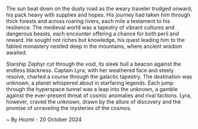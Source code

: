 
The sun beat down on the dusty road as the weary traveler trudged onward, his pack heavy with supplies and hopes. His journey had taken him through thick forests and across roaring rivers, each mile a testament to his resilience. The medieval world was a tapestry of vibrant cultures and dangerous beasts, each encounter offering a chance for both peril and reward. He sought not riches but knowledge, his quest leading him to the fabled monastery nestled deep in the mountains, where ancient wisdom awaited.

Starship Zephyr cut through the void, its sleek hull a beacon against the endless blackness. Captain Lyra, with her weathered face and steely resolve, charted a course through the galactic tapestry. The destination was unknown, a planet whispered about in starfaring legends. Each jump through the hyperspace tunnel was a leap into the unknown, a gamble against the ever-present threat of cosmic anomalies and rival factions. Lyra, however, craved the unknown, drawn by the allure of discovery and the promise of unraveling the mysteries of the cosmos. 

~ By Hozmi - 20 October 2024
